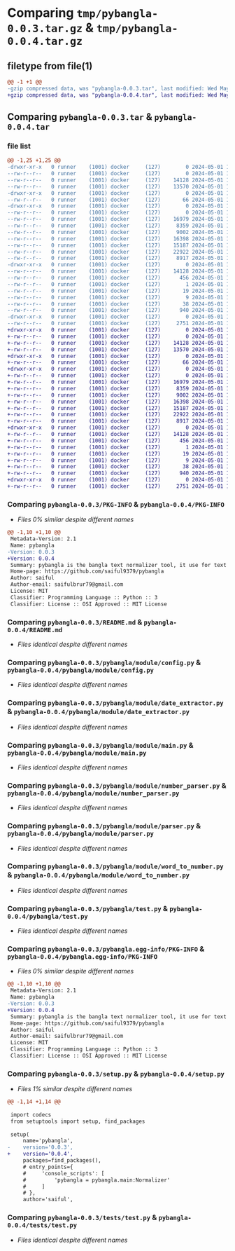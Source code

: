 # Comparing `tmp/pybangla-0.0.3.tar.gz` & `tmp/pybangla-0.0.4.tar.gz`

## filetype from file(1)

```diff
@@ -1 +1 @@
-gzip compressed data, was "pybangla-0.0.3.tar", last modified: Wed May  1 18:16:33 2024, max compression
+gzip compressed data, was "pybangla-0.0.4.tar", last modified: Wed May  1 18:21:50 2024, max compression
```

## Comparing `pybangla-0.0.3.tar` & `pybangla-0.0.4.tar`

### file list

```diff
@@ -1,25 +1,25 @@
-drwxr-xr-x   0 runner    (1001) docker     (127)        0 2024-05-01 18:16:33.281125 pybangla-0.0.3/
--rw-r--r--   0 runner    (1001) docker     (127)        0 2024-05-01 18:16:26.000000 pybangla-0.0.3/MANIFEST.in
--rw-r--r--   0 runner    (1001) docker     (127)    14128 2024-05-01 18:16:33.281125 pybangla-0.0.3/PKG-INFO
--rw-r--r--   0 runner    (1001) docker     (127)    13570 2024-05-01 18:16:26.000000 pybangla-0.0.3/README.md
-drwxr-xr-x   0 runner    (1001) docker     (127)        0 2024-05-01 18:16:33.277125 pybangla-0.0.3/pybangla/
--rw-r--r--   0 runner    (1001) docker     (127)       66 2024-05-01 18:16:26.000000 pybangla-0.0.3/pybangla/__init__.py
-drwxr-xr-x   0 runner    (1001) docker     (127)        0 2024-05-01 18:16:33.281125 pybangla-0.0.3/pybangla/module/
--rw-r--r--   0 runner    (1001) docker     (127)        0 2024-05-01 18:16:26.000000 pybangla-0.0.3/pybangla/module/__init__.py
--rw-r--r--   0 runner    (1001) docker     (127)    16979 2024-05-01 18:16:26.000000 pybangla-0.0.3/pybangla/module/config.py
--rw-r--r--   0 runner    (1001) docker     (127)     8359 2024-05-01 18:16:26.000000 pybangla-0.0.3/pybangla/module/date_extractor.py
--rw-r--r--   0 runner    (1001) docker     (127)     9002 2024-05-01 18:16:26.000000 pybangla-0.0.3/pybangla/module/main.py
--rw-r--r--   0 runner    (1001) docker     (127)    16398 2024-05-01 18:16:26.000000 pybangla-0.0.3/pybangla/module/number_parser.py
--rw-r--r--   0 runner    (1001) docker     (127)    15187 2024-05-01 18:16:26.000000 pybangla-0.0.3/pybangla/module/parser.py
--rw-r--r--   0 runner    (1001) docker     (127)    22922 2024-05-01 18:16:26.000000 pybangla-0.0.3/pybangla/module/word_to_number.py
--rw-r--r--   0 runner    (1001) docker     (127)     8917 2024-05-01 18:16:26.000000 pybangla-0.0.3/pybangla/test.py
-drwxr-xr-x   0 runner    (1001) docker     (127)        0 2024-05-01 18:16:33.281125 pybangla-0.0.3/pybangla.egg-info/
--rw-r--r--   0 runner    (1001) docker     (127)    14128 2024-05-01 18:16:33.000000 pybangla-0.0.3/pybangla.egg-info/PKG-INFO
--rw-r--r--   0 runner    (1001) docker     (127)      456 2024-05-01 18:16:33.000000 pybangla-0.0.3/pybangla.egg-info/SOURCES.txt
--rw-r--r--   0 runner    (1001) docker     (127)        1 2024-05-01 18:16:33.000000 pybangla-0.0.3/pybangla.egg-info/dependency_links.txt
--rw-r--r--   0 runner    (1001) docker     (127)       19 2024-05-01 18:16:33.000000 pybangla-0.0.3/pybangla.egg-info/requires.txt
--rw-r--r--   0 runner    (1001) docker     (127)        9 2024-05-01 18:16:33.000000 pybangla-0.0.3/pybangla.egg-info/top_level.txt
--rw-r--r--   0 runner    (1001) docker     (127)       38 2024-05-01 18:16:33.281125 pybangla-0.0.3/setup.cfg
--rw-r--r--   0 runner    (1001) docker     (127)      940 2024-05-01 18:16:26.000000 pybangla-0.0.3/setup.py
-drwxr-xr-x   0 runner    (1001) docker     (127)        0 2024-05-01 18:16:33.281125 pybangla-0.0.3/tests/
--rw-r--r--   0 runner    (1001) docker     (127)     2751 2024-05-01 18:16:26.000000 pybangla-0.0.3/tests/test.py
+drwxr-xr-x   0 runner    (1001) docker     (127)        0 2024-05-01 18:21:50.770495 pybangla-0.0.4/
+-rw-r--r--   0 runner    (1001) docker     (127)        0 2024-05-01 18:21:42.000000 pybangla-0.0.4/MANIFEST.in
+-rw-r--r--   0 runner    (1001) docker     (127)    14128 2024-05-01 18:21:50.770495 pybangla-0.0.4/PKG-INFO
+-rw-r--r--   0 runner    (1001) docker     (127)    13570 2024-05-01 18:21:42.000000 pybangla-0.0.4/README.md
+drwxr-xr-x   0 runner    (1001) docker     (127)        0 2024-05-01 18:21:50.766495 pybangla-0.0.4/pybangla/
+-rw-r--r--   0 runner    (1001) docker     (127)       66 2024-05-01 18:21:42.000000 pybangla-0.0.4/pybangla/__init__.py
+drwxr-xr-x   0 runner    (1001) docker     (127)        0 2024-05-01 18:21:50.770495 pybangla-0.0.4/pybangla/module/
+-rw-r--r--   0 runner    (1001) docker     (127)        0 2024-05-01 18:21:42.000000 pybangla-0.0.4/pybangla/module/__init__.py
+-rw-r--r--   0 runner    (1001) docker     (127)    16979 2024-05-01 18:21:42.000000 pybangla-0.0.4/pybangla/module/config.py
+-rw-r--r--   0 runner    (1001) docker     (127)     8359 2024-05-01 18:21:42.000000 pybangla-0.0.4/pybangla/module/date_extractor.py
+-rw-r--r--   0 runner    (1001) docker     (127)     9002 2024-05-01 18:21:42.000000 pybangla-0.0.4/pybangla/module/main.py
+-rw-r--r--   0 runner    (1001) docker     (127)    16398 2024-05-01 18:21:42.000000 pybangla-0.0.4/pybangla/module/number_parser.py
+-rw-r--r--   0 runner    (1001) docker     (127)    15187 2024-05-01 18:21:42.000000 pybangla-0.0.4/pybangla/module/parser.py
+-rw-r--r--   0 runner    (1001) docker     (127)    22922 2024-05-01 18:21:42.000000 pybangla-0.0.4/pybangla/module/word_to_number.py
+-rw-r--r--   0 runner    (1001) docker     (127)     8917 2024-05-01 18:21:42.000000 pybangla-0.0.4/pybangla/test.py
+drwxr-xr-x   0 runner    (1001) docker     (127)        0 2024-05-01 18:21:50.770495 pybangla-0.0.4/pybangla.egg-info/
+-rw-r--r--   0 runner    (1001) docker     (127)    14128 2024-05-01 18:21:50.000000 pybangla-0.0.4/pybangla.egg-info/PKG-INFO
+-rw-r--r--   0 runner    (1001) docker     (127)      456 2024-05-01 18:21:50.000000 pybangla-0.0.4/pybangla.egg-info/SOURCES.txt
+-rw-r--r--   0 runner    (1001) docker     (127)        1 2024-05-01 18:21:50.000000 pybangla-0.0.4/pybangla.egg-info/dependency_links.txt
+-rw-r--r--   0 runner    (1001) docker     (127)       19 2024-05-01 18:21:50.000000 pybangla-0.0.4/pybangla.egg-info/requires.txt
+-rw-r--r--   0 runner    (1001) docker     (127)        9 2024-05-01 18:21:50.000000 pybangla-0.0.4/pybangla.egg-info/top_level.txt
+-rw-r--r--   0 runner    (1001) docker     (127)       38 2024-05-01 18:21:50.770495 pybangla-0.0.4/setup.cfg
+-rw-r--r--   0 runner    (1001) docker     (127)      940 2024-05-01 18:21:42.000000 pybangla-0.0.4/setup.py
+drwxr-xr-x   0 runner    (1001) docker     (127)        0 2024-05-01 18:21:50.770495 pybangla-0.0.4/tests/
+-rw-r--r--   0 runner    (1001) docker     (127)     2751 2024-05-01 18:21:42.000000 pybangla-0.0.4/tests/test.py
```

### Comparing `pybangla-0.0.3/PKG-INFO` & `pybangla-0.0.4/PKG-INFO`

 * *Files 0% similar despite different names*

```diff
@@ -1,10 +1,10 @@
 Metadata-Version: 2.1
 Name: pybangla
-Version: 0.0.3
+Version: 0.0.4
 Summary: pybangla is the bangla text normalizer tool, it use for text normalization like word to number and date formating purposes
 Home-page: https://github.com/saiful9379/pybangla
 Author: saiful
 Author-email: saifulbrur79@gmail.com
 License: MIT
 Classifier: Programming Language :: Python :: 3
 Classifier: License :: OSI Approved :: MIT License
```

### Comparing `pybangla-0.0.3/README.md` & `pybangla-0.0.4/README.md`

 * *Files identical despite different names*

### Comparing `pybangla-0.0.3/pybangla/module/config.py` & `pybangla-0.0.4/pybangla/module/config.py`

 * *Files identical despite different names*

### Comparing `pybangla-0.0.3/pybangla/module/date_extractor.py` & `pybangla-0.0.4/pybangla/module/date_extractor.py`

 * *Files identical despite different names*

### Comparing `pybangla-0.0.3/pybangla/module/main.py` & `pybangla-0.0.4/pybangla/module/main.py`

 * *Files identical despite different names*

### Comparing `pybangla-0.0.3/pybangla/module/number_parser.py` & `pybangla-0.0.4/pybangla/module/number_parser.py`

 * *Files identical despite different names*

### Comparing `pybangla-0.0.3/pybangla/module/parser.py` & `pybangla-0.0.4/pybangla/module/parser.py`

 * *Files identical despite different names*

### Comparing `pybangla-0.0.3/pybangla/module/word_to_number.py` & `pybangla-0.0.4/pybangla/module/word_to_number.py`

 * *Files identical despite different names*

### Comparing `pybangla-0.0.3/pybangla/test.py` & `pybangla-0.0.4/pybangla/test.py`

 * *Files identical despite different names*

### Comparing `pybangla-0.0.3/pybangla.egg-info/PKG-INFO` & `pybangla-0.0.4/pybangla.egg-info/PKG-INFO`

 * *Files 0% similar despite different names*

```diff
@@ -1,10 +1,10 @@
 Metadata-Version: 2.1
 Name: pybangla
-Version: 0.0.3
+Version: 0.0.4
 Summary: pybangla is the bangla text normalizer tool, it use for text normalization like word to number and date formating purposes
 Home-page: https://github.com/saiful9379/pybangla
 Author: saiful
 Author-email: saifulbrur79@gmail.com
 License: MIT
 Classifier: Programming Language :: Python :: 3
 Classifier: License :: OSI Approved :: MIT License
```

### Comparing `pybangla-0.0.3/setup.py` & `pybangla-0.0.4/setup.py`

 * *Files 1% similar despite different names*

```diff
@@ -1,14 +1,14 @@
 
 import codecs
 from setuptools import setup, find_packages
 
 setup(
     name='pybangla',
-    version='0.0.3',
+    version='0.0.4',
     packages=find_packages(),
     # entry_points={
     #     'console_scripts': [
     #         'pybangla = pybangla.main:Normalizer'
     #     ]
     # },
     author='saiful',
```

### Comparing `pybangla-0.0.3/tests/test.py` & `pybangla-0.0.4/tests/test.py`

 * *Files identical despite different names*

